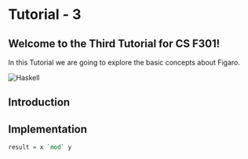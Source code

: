 # Tutorial - 3

## Welcome to the Third Tutorial for CS F301!
In this Tutorial we are going to explore the basic concepts about Figaro.

![Haskell]([https://miro.medium.com/v2/resize:fit:1166/1*-DMa8q1JrW7CG6imgITacA.png](https://b3069131.smushcdn.com/3069131/wp-content/uploads/2020/12/Core_R_D_Figaro_teaser.jpg?lossy=1&strip=1&webp=1)https://b3069131.smushcdn.com/3069131/wp-content/uploads/2020/12/Core_R_D_Figaro_teaser.jpg?lossy=1&strip=1&webp=1)

## Introduction

## Implementation

```Haskell
result = x `mod` y
```

